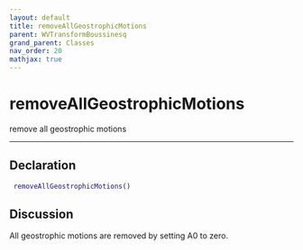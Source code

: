 ```yaml
---
layout: default
title: removeAllGeostrophicMotions
parent: WVTransformBoussinesq
grand_parent: Classes
nav_order: 20
mathjax: true
---
```


#  removeAllGeostrophicMotions

remove all geostrophic motions


---

## Declaration
```matlab
 removeAllGeostrophicMotions()
```
## Discussion

  All geostrophic motions are removed by setting A0 to zero.
    
